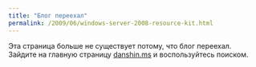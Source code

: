 ```yaml
---
title: "Блог переехал"
permalink: /2009/06/windows-server-2008-resource-kit.html
---
```

Эта страница больше не существует потому, что блог переехал. Зайдите на главную страницу [danshin.ms](http://danshin.ms) и воспользуйтесь поиском.